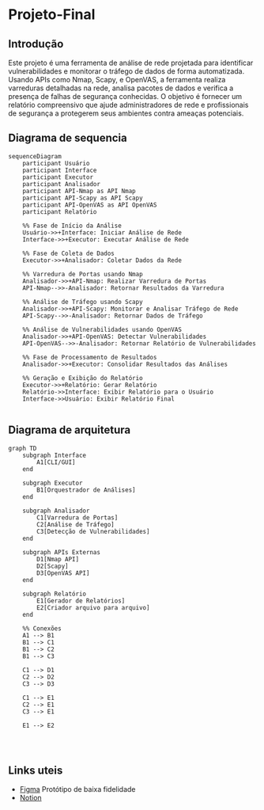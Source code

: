 # Projeto-Final

## Introdução


Este projeto é uma ferramenta de análise de rede projetada para identificar vulnerabilidades e monitorar o tráfego de dados de forma automatizada. Usando APIs como Nmap, Scapy, e OpenVAS, a ferramenta realiza varreduras detalhadas na rede, analisa pacotes de dados e verifica a presença de falhas de segurança conhecidas. O objetivo é fornecer um relatório compreensivo que ajude administradores de rede e profissionais de segurança a protegerem seus ambientes contra ameaças potenciais.


## Diagrama de sequencia

```mermaid
sequenceDiagram
    participant Usuário
    participant Interface
    participant Executor
    participant Analisador
    participant API-Nmap as API Nmap
    participant API-Scapy as API Scapy
    participant API-OpenVAS as API OpenVAS
    participant Relatório
    
    %% Fase de Início da Análise
    Usuário->>+Interface: Iniciar Análise de Rede
    Interface->>+Executor: Executar Análise de Rede

    %% Fase de Coleta de Dados
    Executor->>+Analisador: Coletar Dados da Rede

    %% Varredura de Portas usando Nmap
    Analisador->>+API-Nmap: Realizar Varredura de Portas
    API-Nmap-->>-Analisador: Retornar Resultados da Varredura

    %% Análise de Tráfego usando Scapy
    Analisador->>+API-Scapy: Monitorar e Analisar Tráfego de Rede
    API-Scapy-->>-Analisador: Retornar Dados de Tráfego

    %% Análise de Vulnerabilidades usando OpenVAS
    Analisador->>+API-OpenVAS: Detectar Vulnerabilidades
    API-OpenVAS-->>-Analisador: Retornar Relatório de Vulnerabilidades

    %% Fase de Processamento de Resultados
    Analisador->>+Executor: Consolidar Resultados das Análises

    %% Geração e Exibição do Relatório
    Executor->>+Relatório: Gerar Relatório
    Relatório->>Interface: Exibir Relatório para o Usuário
    Interface->>Usuário: Exibir Relatório Final


```

## Diagrama de arquitetura


```mermaid
graph TD
    subgraph Interface
        A1[CLI/GUI]
    end
    
    subgraph Executor
        B1[Orquestrador de Análises]
    end
    
    subgraph Analisador
        C1[Varredura de Portas]
        C2[Análise de Tráfego]
        C3[Detecção de Vulnerabilidades]
    end
    
    subgraph APIs Externas
        D1[Nmap API]
        D2[Scapy]
        D3[OpenVAS API]
    end
    
    subgraph Relatório
        E1[Gerador de Relatórios]
        E2[Criador arquivo para arquivo]
    end
    
    %% Conexões
    A1 --> B1
    B1 --> C1
    B1 --> C2
    B1 --> C3
    
    C1 --> D1
    C2 --> D2
    C3 --> D3
    
    C1 --> E1
    C2 --> E1
    C3 --> E1
    
    E1 --> E2




```

## Links uteis

- [Figma](https://www.figma.com/design/NCgJEHxTqGU1MJpCV0fXBp/Untitled?node-id=0-1&t=OdHpITJRzjUmeRDt-1) Protótipo de baixa fidelidade
- [Notion](https://brief-growth-fd4.notion.site/Projeto-final-a06a5a5f64094094bab902bbca05a5ef?pvs=4)

